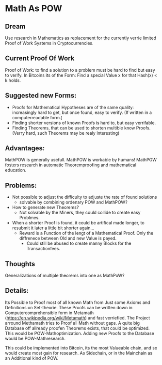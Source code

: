 # Math As POW

## Dream
Use research in Mathematics as replacement for the currently verrie limited Proof of Work Systems in Cryptocurrencies.

## Current Proof Of Work
Proof of Work: to find a solution to a problem must be hard to find but easy to verify. In Bitcoins its of the Form: Find a special Value x for that Hash(x) < k holds.

## Suggested new Forms:
* Proofs for Mathematical Hypotheses are of the same quality: increasingly hard to get, but once found, easy to verify. (If written in a computerreadable form.)
* Finding shorter versions of known Proofs is hard to, but easy verrifable.
* Finding Theorems, that can be used to shorten multible know Proofs. (Verry hard, such Theorems may be realy Interesting)

## Advantages:
MathPOW is generally usefull.
MathPOW is workable by humans!
MathPOW fosters research in automatic Theoremproofing and mathematical education.



## Problems:
* Not possible to adjust the difficulty to adjuste the rate of found solutions
  * solvable by combining ordenary POW and MathPOW?
* How to generate new Theorems?
  * Not solvable by the Miners, they could collide to create easy Problmes.
* When a shorter Proof is found, it could be artifical made longer, to resubmit it later a little bit shorter again...
  * Reward is a Function of the lengt of a Mathematical Proof. Only the diffrenece between Old and new Value is payed.
    * Could still be abused to create manny Blocks for the Transactionfees.

## Thoughts
Generalizations of multiple theorems into one as MathPoW?

## Details:

Its Possible to Proof most of all known Math from Just some Axioms and Definitions on Set-theorie. These Proofs can be written down in Computercomprehensible form in Metamath (https://en.wikipedia.org/wiki/Metamath) and fast verriefied. The Project arround Methamath tries to Proof all Math without gaps. A quite big Database off allready proofen Theorems exists, that could be optimized. This would be POW-Mathoptimization. Adding new Proofs to the Database would be POW-Mathresearch.

This could be implemented into Bitcoin, its the most Valueable chain, and so would create most gain for research. As Sidechain, or in the Mainchain as an Additional kind of POW.
